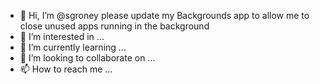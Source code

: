 - 👋 Hi, I’m @sgroney please update my Backgrounds app to allow me to close unused apps running in the background
- 👀 I’m interested in ...
- 🌱 I’m currently learning ...
- 💞️ I’m looking to collaborate on ...
- 📫 How to reach me ...

<!---
sgroney/sgroney is a ✨ special ✨ repository because its `README.md` (this file) appears on your GitHub profile.
You can click the Preview link to take a look at your changes.
--->
